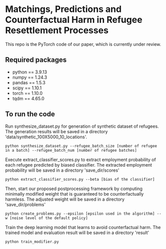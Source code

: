 # Matchings, Predictions and Counterfactual Harm in Refugee Resettlement Processes

This repo is the PyTorch code of our paper, which is currently under review.

## Required packages ##
- python == 3.9.13
- numpy == 1.24.3
- pandas == 1.5.3
- scipy == 1.10.1
- torch == 1.10.0
- tqdm == 4.65.0
  
## To run the code ##
Run synthesize_dataset.py for generation of synthetic dataset of refugees.
The generation results will be saved in a directory 'data/synthetic_100X5000_10_locations'.
```
python synthesize_dataset.py --refugee_batch_size [number of refugee in a batch] --refugee_batch_num [number of refugee batches]
```

Execute extract_classifier_scores.py to extract employment probability of each refugee predicted by biased classifier.
The extracted employment probability will be saved in a directory 'save_dir/scores'
```
python extract_classifier_scores.py --beta [bias of the classifier]
```

Then, start our proposed postprocessing framework by computing minimally modified weight that is guaranteed to be counterfactually harmless.
The adjusted weight will be saved in a directory 'save_dir/problems'
```
python create_problems.py --epsilon [epsilon used in the algorithm] --w [noise level of the default policy]
```

Train the deep learning model that learns to avoid counterfactual harm.
The trained model and evaluation result will be saved in a directory 'result'
```
python train_modifier.py
```
